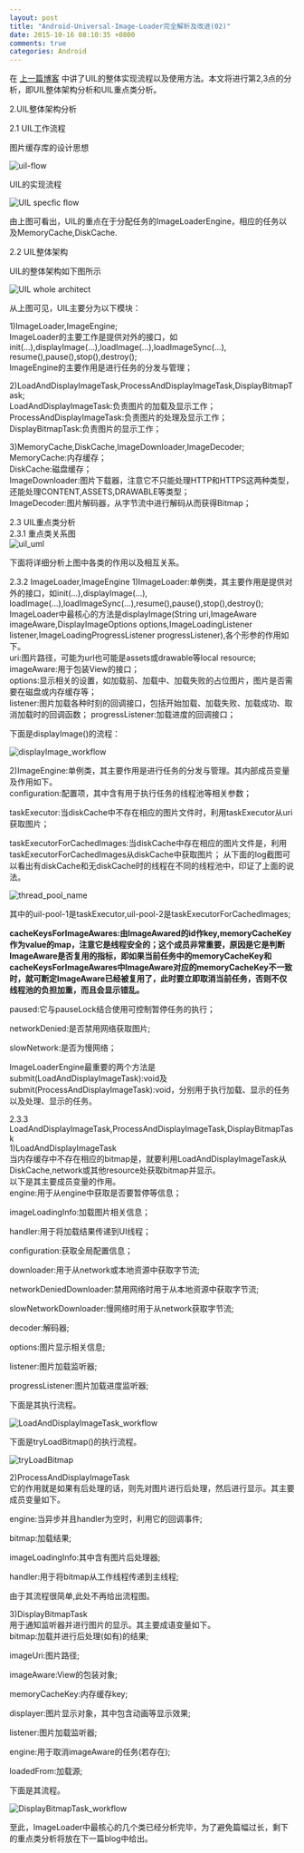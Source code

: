 ```yaml
---
layout: post
title: "Android-Universal-Image-Loader完全解析及改进(02)"
date: 2015-10-16 08:10:35 +0800
comments: true
categories: Android
---
```

在 [上一篇博客](http://blog.imallen.wang/blog/2015/09/28/universalimageloaderwan-quan-jie-xi-ji-gai-jin/) 中讲了UIL的整体实现流程以及使用方法。本文将进行第2,3点的分析，即UIL整体架构分析和UIL重点类分析。

2.UIL整体架构分析

2.1 UIL工作流程

图片缓存库的设计思想 <!--more-->

![uil-flow](http://7xn1yt.com1.z0.glb.clouddn.com/UIL_Flow.png)

UIL的实现流程

![UIL specfic flow](http://7xn1yt.com1.z0.glb.clouddn.com/UIL_architite_02.png)

由上图可看出，UIL的重点在于分配任务的ImageLoaderEngine，相应的任务以及MemoryCache,DiskCache.

2.2 UIL整体架构

UIL的整体架构如下图所示

![UIL whole architect](http://7xn1yt.com1.z0.glb.clouddn.com/UIL_Analysis04.png)

从上图可见，UIL主要分为以下模块：  

1)ImageLoader,ImageEngine;  
ImageLoader的主要工作是提供对外的接口，如init(...),displayImage(...),loadImage(...),loadImageSync(...),  
resume(),pause(),stop(),destroy();  
ImageEngine的主要作用是进行任务的分发与管理；

2)LoadAndDisplayImageTask,ProcessAndDisplayImageTask,DisplayBitmapTask;  
LoadAndDisplayImageTask:负责图片的加载及显示工作；  
ProcessAndDisplayImageTask:负责图片的处理及显示工作；  
DisplayBitmapTask:负责图片的显示工作；


3)MemoryCache,DiskCache,ImageDownloader,ImageDecoder;  
MemoryCache:内存缓存；  
DiskCache:磁盘缓存；  
ImageDownloader:图片下载器，注意它不只能处理HTTP和HTTPS这两种类型，还能处理CONTENT,ASSETS,DRAWABLE等类型；  
ImageDecoder:图片解码器，从字节流中进行解码从而获得Bitmap；  

2.3 UIL重点类分析  
2.3.1 重点类关系图  
![uil_uml](http://7xn1yt.com1.z0.glb.clouddn.com/UIL_UML.png)

下面将详细分析上图中各类的作用以及相互关系。

2.3.2 ImageLoader,ImageEngine
1)ImageLoader:单例类，其主要作用是提供对外的接口，如init(...),displayImage(...),  
loadImage(...),loadImageSync(...),resume(),pause(),stop(),destroy();  
ImageLoader中最核心的方法是displayImage(String uri,ImageAware imageAware,DisplayImageOptions options,ImageLoadingListener listener,ImageLoadingProgressListener progressListener),各个形参的作用如下。  
uri:图片路径，可能为url也可能是assets或drawable等local resource;  
imageAware:用于包装View的接口；  
options:显示相关的设置，如加载前、加载中、加载失败的占位图片，图片是否需要在磁盘或内存缓存等；  
listener:图片加载各种时刻的回调接口，包括开始加载、加载失败、加载成功、取消加载时的回调函数；
progressListener:加载进度的回调接口；

下面是displayImage()的流程：

![displayImage_workflow](http://7xn1yt.com1.z0.glb.clouddn.com/displayImage_workflow.png)

2)ImageEngine:单例类，其主要作用是进行任务的分发与管理。其内部成员变量及作用如下。  
configuration:配置项，其中含有用于执行任务的线程池等相关参数；  

taskExecutor:当diskCache中不存在相应的图片文件时，利用taskExecutor从uri获取图片；  

taskExecutorForCachedImages:当diskCache中存在相应的图片文件是，利用taskExecutorForCachedImages从diskCache中获取图片；
从下面的log截图可以看出有diskCache和无diskCache时的线程在不同的线程池中，印证了上面的说法。

![thread_pool_name](http://7xn1yt.com1.z0.glb.clouddn.com/thread_pool_name.png)

其中的uil-pool-1是taskExecutor,uil-pool-2是taskExecutorForCachedImages;

**cacheKeysForImageAwares:由ImageAwared的id作key,memoryCacheKey作为value的map，注意它是线程安全的；这个成员非常重要，原因是它是判断ImageAware是否复用的指标，即如果当前任务中的memoryCacheKey和cacheKeysForImageAwares中ImageAware对应的memoryCacheKey不一致时，就可断定ImageAware已经被复用了，此时要立即取消当前任务，否则不仅线程池的负担加重，而且会显示错乱。**  

paused:它与pauseLock结合使用可控制暂停任务的执行；  

networkDenied:是否禁用网络获取图片;  

slowNetwork:是否为慢网络；  

ImageLoaderEngine最重要的两个方法是submit(LoadAndDisplayImageTask):void及submit(ProcessAndDisplayImageTask):void，分别用于执行加载、显示的任务以及处理、显示的任务。


2.3.3 LoadAndDisplayImageTask,ProcessAndDisplayImageTask,DisplayBitmapTask  
1)LoadAndDisplayImageTask  
当内存缓存中不存在相应的bitmap是，就要利用LoadAndDisplayImageTask从DiskCache,network或其他resource处获取bitmap并显示。  
以下是其主要成员变量的作用。  
engine:用于从engine中获取是否要暂停等信息；  

imageLoadingInfo:加载图片相关信息；  

handler:用于将加载结果传递到UI线程；  

configuration:获取全局配置信息；  

downloader:用于从network或本地资源中获取字节流;  

networkDeniedDownloader:禁用网络时用于从本地资源中获取字节流;  

slowNetworkDownloader:慢网络时用于从network获取字节流;  

decoder:解码器;  

options:图片显示相关信息;  

listener:图片加载监听器;  

progressListener:图片加载进度监听器;  


下面是其执行流程。  

![LoadAndDisplayImageTask_workflow](http://7xn1yt.com1.z0.glb.clouddn.com/LoadAndDisplayImageTask.png)

下面是tryLoadBitmap()的执行流程。  

![tryLoadBitmap](http://7xn1yt.com1.z0.glb.clouddn.com/try_load_bitmap.png)

2)ProcessAndDisplayImageTask  
它的作用就是如果有后处理的话，则先对图片进行后处理，然后进行显示。其主要成员变量如下。  

engine:当异步并且handler为空时，利用它的回调事件;  

bitmap:加载结果;  

imageLoadingInfo:其中含有图片后处理器;  

handler:用于将bitmap从工作线程传递到主线程;  

由于其流程很简单,此处不再给出流程图。  

3)DisplayBitmapTask  
用于通知监听器并进行图片的显示。其主要成语变量如下。  
bitmap:加载并进行后处理(如有)的结果;  

imageUri:图片路径;  

imageAware:View的包装对象;  

memoryCacheKey:内存缓存key;  

displayer:图片显示对象，其中包含动画等显示效果;  

listener:图片加载监听器;  

engine:用于取消imageAware的任务(若存在);  

loadedFrom:加载源;  

下面是其流程。  

![DisplayBitmapTask_workflow](http://7xn1yt.com1.z0.glb.clouddn.com/DisplayBitmapTask.png)

至此，ImageLoader中最核心的几个类已经分析完毕，为了避免篇幅过长，剩下的重点类分析将放在下一篇blog中给出。